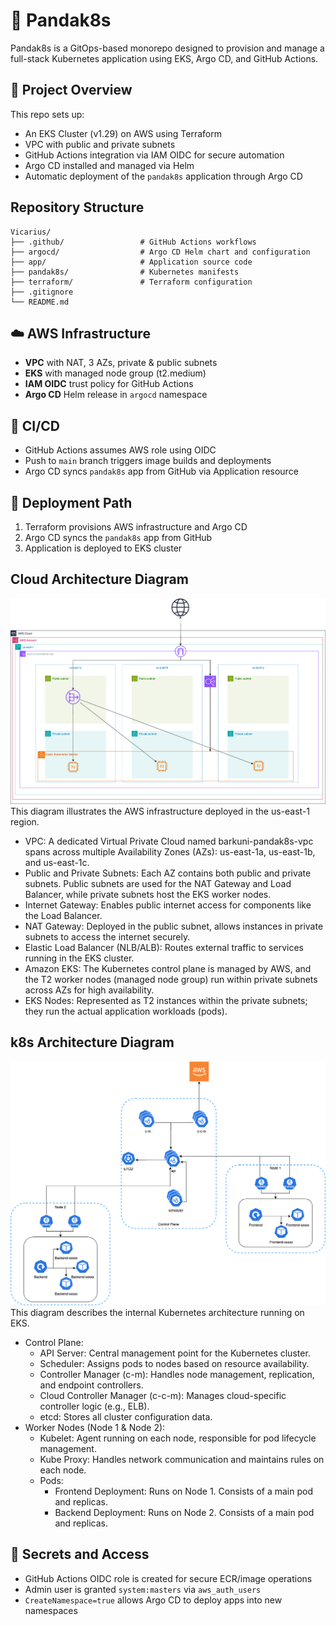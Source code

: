 # 🐼 Pandak8s

Pandak8s is a GitOps-based monorepo designed to provision and manage a full-stack Kubernetes application using EKS, Argo CD, and GitHub Actions.

## 🔧 Project Overview

This repo sets up:

- An EKS Cluster (v1.29) on AWS using Terraform
- VPC with public and private subnets
- GitHub Actions integration via IAM OIDC for secure automation
- Argo CD installed and managed via Helm
- Automatic deployment of the `pandak8s` application through Argo CD

## Repository Structure

```
Vicarius/
├── .github/                 # GitHub Actions workflows
├── argocd/                  # Argo CD Helm chart and configuration
├── app/                     # Application source code
├── pandak8s/                # Kubernetes manifests
├── terraform/               # Terraform configuration
├── .gitignore
└── README.md
```

## ☁️ AWS Infrastructure

- **VPC** with NAT, 3 AZs, private & public subnets
- **EKS** with managed node group (t2.medium)
- **IAM OIDC** trust policy for GitHub Actions
- **Argo CD** Helm release in `argocd` namespace

## 🔁 CI/CD

- GitHub Actions assumes AWS role using OIDC
- Push to `main` branch triggers image builds and deployments
- Argo CD syncs `pandak8s` app from GitHub via Application resource

## 🚀 Deployment Path

1. Terraform provisions AWS infrastructure and Argo CD
2. Argo CD syncs the `pandak8s` app from GitHub
3. Application is deployed to EKS cluster

## Cloud Architecture Diagram
![Cloud Architecture Diagram](docs/cloud_architecture.png)
This diagram illustrates the AWS infrastructure deployed in the us-east-1 region.
- VPC: A dedicated Virtual Private Cloud named barkuni-pandak8s-vpc spans across multiple Availability Zones (AZs): us-east-1a, us-east-1b, and us-east-1c.
- Public and Private Subnets: Each AZ contains both public and private subnets. Public subnets are used for the NAT Gateway and Load Balancer, while private subnets host the EKS worker nodes.
- Internet Gateway: Enables public internet access for components like the Load Balancer.
- NAT Gateway: Deployed in the public subnet, allows instances in private subnets to access the internet securely.
- Elastic Load Balancer (NLB/ALB): Routes external traffic to services running in the EKS cluster.
- Amazon EKS: The Kubernetes control plane is managed by AWS, and the T2 worker nodes (managed node group) run within private subnets across AZs for high availability.
- EKS Nodes: Represented as T2 instances within the private subnets; they run the actual application workloads (pods).

## k8s Architecture Diagram
![Cloud Architecture Diagram](docs/k8s_architecture.png)
This diagram describes the internal Kubernetes architecture running on EKS.
- Control Plane:
    - API Server: Central management point for the Kubernetes cluster.
    - Scheduler: Assigns pods to nodes based on resource availability. 
    - Controller Manager (c-m): Handles node management, replication, and endpoint controllers.
    - Cloud Controller Manager (c-c-m): Manages cloud-specific controller logic (e.g., ELB). 
    - etcd: Stores all cluster configuration data.
- Worker Nodes (Node 1 & Node 2):
    - Kubelet: Agent running on each node, responsible for pod lifecycle management.
    - Kube Proxy: Handles network communication and maintains rules on each node.
    - Pods:
      - Frontend Deployment: Runs on Node 1. Consists of a main pod and replicas. 
      - Backend Deployment: Runs on Node 2. Consists of a main pod and replicas.


## 🔐 Secrets and Access

- GitHub Actions OIDC role is created for secure ECR/image operations
- Admin user is granted `system:masters` via `aws_auth_users`
- `CreateNamespace=true` allows Argo CD to deploy apps into new namespaces

